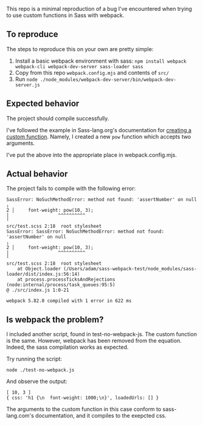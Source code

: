 This repo is a minimal reproduction of a bug I've encountered when trying to use custom functions in Sass with webpack.

## To reproduce 

The steps to reproduce this on your own are pretty simple:

1. Install a basic webpack environment with sass: `npm install webpack webpack-cli webpack-dev-server sass-loader sass`
2. Copy from this repo `webpack.config.mjs` and contents of `src/`
3. Run `node ./node_modules/webpack-dev-server/bin/webpack-dev-server.js`

## Expected behavior

The project should compile successfully.

I've followed the example in Sass-lang.org's documentation for [creating a custom function](https://sass-lang.com/documentation/js-api/interfaces/Options#functions). Namely, I created a new `pow` function which accepts two arguments.

I've put the above into the appropriate place in webpack.config.mjs.

## Actual behavior

The project fails to compile with the following error:

    SassError: NoSuchMethodError: method not found: 'assertNumber' on null
    ╷
    2 │     font-weight: pow(10, 3);
    │                  ^^^^^^^^^^
    ╵
    src/test.scss 2:18  root stylesheet
    SassError: SassError: NoSuchMethodError: method not found: 'assertNumber' on null
    ╷
    2 │     font-weight: pow(10, 3);
    │                  ^^^^^^^^^^
    ╵
    src/test.scss 2:18  root stylesheet
        at Object.loader (/Users/adam/sass-webpack-test/node_modules/sass-loader/dist/index.js:56:14)
        at process.processTicksAndRejections (node:internal/process/task_queues:95:5)
    @ ./src/index.js 1:0-21

    webpack 5.82.0 compiled with 1 error in 622 ms


## Is webpack the problem?

I included another script, found in test-no-webpack-js. The custom function is the same. However, webpack has been removed from the equation. Indeed, the sass compilation works as expected.

Try running the script:

    node ./test-no-webpack.js

And observe the output:

    [ 10, 3 ]
    { css: 'h1 {\n  font-weight: 1000;\n}', loadedUrls: [] }

The arguments to the custom function in this case conform to sass-lang.com's documentation, and it compiles to the exepcted css.